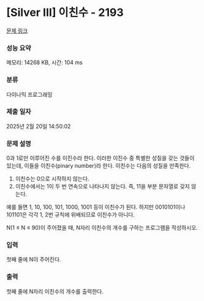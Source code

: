 # [Silver III] 이친수 - 2193 

[문제 링크](https://www.acmicpc.net/problem/2193) 

### 성능 요약

메모리: 14268 KB, 시간: 104 ms

### 분류

다이나믹 프로그래밍

### 제출 일자

2025년 2월 20일 14:50:02

### 문제 설명

<p>0과 1로만 이루어진 수를 이진수라 한다. 이러한 이진수 중 특별한 성질을 갖는 것들이 있는데, 이들을 이친수(pinary number)라 한다. 이친수는 다음의 성질을 만족한다.</p>

<ol>
	<li>이친수는 0으로 시작하지 않는다.</li>
	<li>이친수에서는 1이 두 번 연속으로 나타나지 않는다. 즉, 11을 부분 문자열로 갖지 않는다.</li>
</ol>

<p>예를 들면 1, 10, 100, 101, 1000, 1001 등이 이친수가 된다. 하지만 0010101이나 101101은 각각 1, 2번 규칙에 위배되므로 이친수가 아니다.</p>

<p>N(1 ≤ N ≤ 90)이 주어졌을 때, N자리 이친수의 개수를 구하는 프로그램을 작성하시오.</p>

### 입력 

 <p>첫째 줄에 N이 주어진다.</p>

### 출력 

 <p>첫째 줄에 N자리 이친수의 개수를 출력한다.</p>

